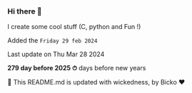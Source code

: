 ### Hi there 👋

I create some cool stuff (C, python and Fun !)

Added the `Friday 29 feb 2024`

Last update on Thu Mar 28 2024

**279 day before 2025 ⏱** days before new years

🤖 This README.md is updated with wickedness, by Bicko ❤️

